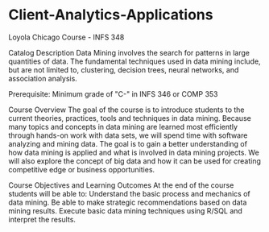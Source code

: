 # Client-Analytics-Applications
Loyola Chicago Course - INFS 348


Catalog Description
Data Mining involves the search for patterns in large quantities of data. The fundamental techniques used in data mining include, but are not limited to, clustering, decision trees, neural networks, and association analysis.

Prerequisite: Minimum grade of "C-" in INFS 346 or COMP 353

Course Overview
The goal of the course is to introduce students to the current theories, practices, tools and techniques in data mining.  Because many topics and concepts in data mining are learned most efficiently through hands-on work with data sets, we will spend time with software analyzing and mining data.  The goal is to gain a better understanding of how data mining is applied and what is involved in data mining projects.  We will also explore the concept of big data and how it can be used for creating competitive edge or business opportunities. 

Course Objectives and Learning Outcomes
At the end of the course students will be able to:
Understand the basic process and mechanics of data mining.
Be able to make strategic recommendations based on data mining results.
Execute basic data mining techniques using R/SQL and interpret the results.

